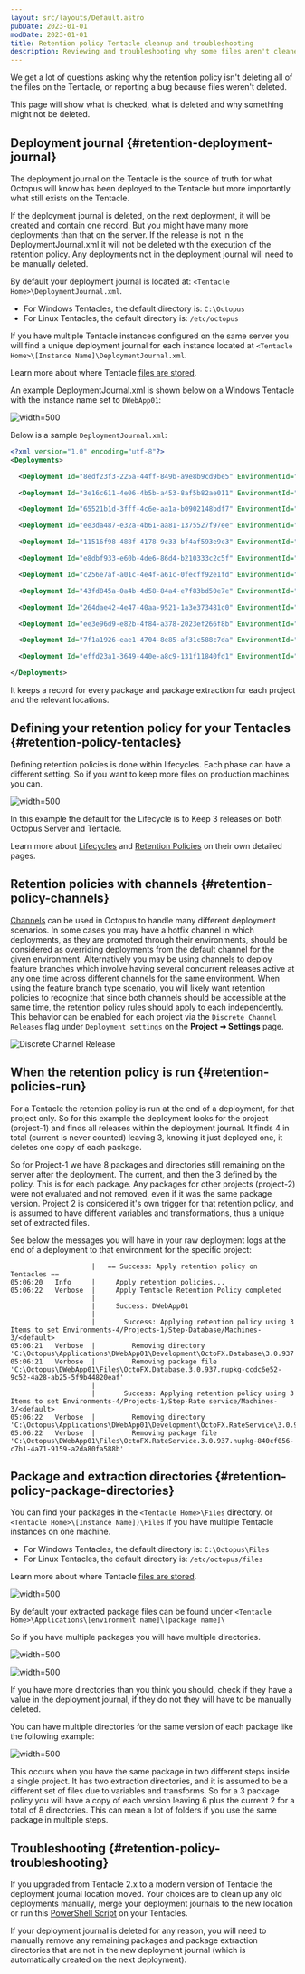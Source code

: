 ```yaml
---
layout: src/layouts/Default.astro
pubDate: 2023-01-01
modDate: 2023-01-01
title: Retention policy Tentacle cleanup and troubleshooting
description: Reviewing and troubleshooting why some files aren't cleaned up by Octopus retention policies.
---
```


We get a lot of questions asking why the retention policy isn't deleting all of the files on the Tentacle, or reporting a bug because files weren't deleted.

This page will show what is checked, what is deleted and why something might not be deleted.

## Deployment journal {#retention-deployment-journal}

The deployment journal on the Tentacle is the source of truth for what Octopus will know has been deployed to the Tentacle but more importantly what still exists on the Tentacle.

If the deployment journal is deleted, on the next deployment, it will be created and contain one record. But you might have many more deployments than that on the server. If the release is not in the DeploymentJournal.xml it will not be deleted with the execution of the retention policy. Any deployments not in the deployment journal will need to be manually deleted.

By default your deployment journal is located at: `<Tentacle Home>\DeploymentJournal.xml`. 
- For Windows Tentacles, the default directory is: `C:\Octopus`
- For Linux Tentacles, the default directory is: `/etc/octopus`

If you have multiple Tentacle instances configured on the same server you will find a unique deployment journal for each instance located at `<Tentacle Home>\[Instance Name]\DeploymentJournal.xml`.

Learn more about where Tentacle [files are stored](/docs/administration/managing-infrastructure/tentacle-configuration-and-file-storage/#Tentacleconfigurationandfilestorage-Filestorage).

An example DeploymentJournal.xml is shown below on a Windows Tentacle with the instance name set to `DWebApp01`:

![](/docs/administration/retention-policies/images/3278384.png "width=500")

Below is a sample `DeploymentJournal.xml`:

```xml
<?xml version="1.0" encoding="utf-8"?>
<Deployments>

  <Deployment Id="8edf23f3-225a-44ff-849b-a9e8b9cd9be5" EnvironmentId="Environments-4" ProjectId="Projects-1" PackageId="OctoFX.Database" PackageVersion="3.0.938" InstalledOn="2015-08-31 02:06:18" ExtractedFrom="C:\Octopus\DWebApp01\Files\OctoFX.Database.3.0.938.nupkg-7e3882e6-d08a-497b-a64a-dc9f14a48bf0" ExtractedTo="C:\Octopus\Applications\DWebApp01\Development\OctoFX.Database\3.0.938" RetentionPolicySet="Environments-4/Projects-1/Step-Database/Machines-3/&lt;default&gt;" CustomInstallationDirectory="C:\Octopus\Applications\DWebApp01\Development\OctoFX.Database\3.0.938" WasSuccessful="True" />

  <Deployment Id="3e16c611-4e06-4b5b-a453-8af5b82ae011" EnvironmentId="Environments-4" ProjectId="Projects-1" PackageId="OctoFX.RateService" PackageVersion="3.0.938" InstalledOn="2015-08-31 02:06:23" ExtractedFrom="C:\Octopus\DWebApp01\Files\OctoFX.RateService.3.0.938.nupkg-33168819-e693-4aa2-8a90-41a772990e98" ExtractedTo="C:\Octopus\Applications\DWebApp01\Development\OctoFX.RateService\3.0.938" RetentionPolicySet="Environments-4/Projects-1/Step-Rate service/Machines-3/&lt;default&gt;" CustomInstallationDirectory="C:\Octopus\Applications\DWebApp01\Development\OctoFX.RateService\3.0.938" WasSuccessful="True" />

  <Deployment Id="65521b1d-3fff-4c6e-aa1a-b0902148bdf7" EnvironmentId="Environments-4" ProjectId="Projects-2" PackageId="OctoFX.TradingWebsite" PackageVersion="3.0.938" InstalledOn="2015-08-31 02:06:42" ExtractedFrom="C:\Octopus\DWebApp01\Files\OctoFX.TradingWebsite.3.0.938.nupkg-76cbe5ea-2db2-4296-afa5-073acc4e2944" ExtractedTo="C:\Octopus\Applications\DWebApp01\Development\OctoFX.TradingWebsite\3.0.938" RetentionPolicySet="Environments-4/Projects-2/Step-Trading Website/Machines-3/&lt;default&gt;" CustomInstallationDirectory="C:\Websites\DWebApp01\TradingWebsite" WasSuccessful="True" />

  <Deployment Id="ee3da487-e32a-4b61-aa81-1375527f97ee" EnvironmentId="Environments-4" ProjectId="Projects-1" PackageId="OctoFX.Database" PackageVersion="3.0.939" InstalledOn="2015-08-31 03:06:04" ExtractedFrom="C:\Octopus\DWebApp01\Files\OctoFX.Database.3.0.939.nupkg-6558d7f1-9647-4790-9dcf-f72599a3e1f0" ExtractedTo="C:\Octopus\Applications\DWebApp01\Development\OctoFX.Database\3.0.939" RetentionPolicySet="Environments-4/Projects-1/Step-Database/Machines-3/&lt;default&gt;" CustomInstallationDirectory="C:\Octopus\Applications\DWebApp01\Development\OctoFX.Database\3.0.939" WasSuccessful="True" />

  <Deployment Id="11516f98-488f-4178-9c33-bf4af593e9c3" EnvironmentId="Environments-4" ProjectId="Projects-1" PackageId="OctoFX.RateService" PackageVersion="3.0.939" InstalledOn="2015-08-31 03:06:10" ExtractedFrom="C:\Octopus\DWebApp01\Files\OctoFX.RateService.3.0.939.nupkg-c631069c-2231-4abf-8eb8-402d5aba4e31" ExtractedTo="C:\Octopus\Applications\DWebApp01\Development\OctoFX.RateService\3.0.939" RetentionPolicySet="Environments-4/Projects-1/Step-Rate service/Machines-3/&lt;default&gt;" CustomInstallationDirectory="C:\Octopus\Applications\DWebApp01\Development\OctoFX.RateService\3.0.939" WasSuccessful="True" />

  <Deployment Id="e8dbf933-e60b-4de6-86d4-b210333c2c5f" EnvironmentId="Environments-4" ProjectId="Projects-2" PackageId="OctoFX.TradingWebsite" PackageVersion="3.0.939" InstalledOn="2015-08-31 03:06:28" ExtractedFrom="C:\Octopus\DWebApp01\Files\OctoFX.TradingWebsite.3.0.939.nupkg-9bc37a9b-d5de-4dc5-a994-bd2cba3de6ba" ExtractedTo="C:\Octopus\Applications\DWebApp01\Development\OctoFX.TradingWebsite\3.0.939" RetentionPolicySet="Environments-4/Projects-2/Step-Trading Website/Machines-3/&lt;default&gt;" CustomInstallationDirectory="C:\Websites\DWebApp01\TradingWebsite" WasSuccessful="True" />

  <Deployment Id="c256e7af-a01c-4e4f-a61c-0fecff92e1fd" EnvironmentId="Environments-4" ProjectId="Projects-1" PackageId="OctoFX.Database" PackageVersion="3.0.940" InstalledOn="2015-08-31 04:06:04" ExtractedFrom="C:\Octopus\DWebApp01\Files\OctoFX.Database.3.0.940.nupkg-8ac2b355-4eda-4688-89a2-a4b33e34f00a" ExtractedTo="C:\Octopus\Applications\DWebApp01\Development\OctoFX.Database\3.0.940" RetentionPolicySet="Environments-4/Projects-1/Step-Database/Machines-3/&lt;default&gt;" CustomInstallationDirectory="C:\Octopus\Applications\DWebApp01\Development\OctoFX.Database\3.0.940" WasSuccessful="True" />

  <Deployment Id="43fd845a-0a4b-4d58-84a4-e7f83bd50e7e" EnvironmentId="Environments-4" ProjectId="Projects-1" PackageId="OctoFX.RateService" PackageVersion="3.0.940" InstalledOn="2015-08-31 04:06:09" ExtractedFrom="C:\Octopus\DWebApp01\Files\OctoFX.RateService.3.0.940.nupkg-4ce208ff-19fe-4eb0-bbd1-2f45ce48dc10" ExtractedTo="C:\Octopus\Applications\DWebApp01\Development\OctoFX.RateService\3.0.940" RetentionPolicySet="Environments-4/Projects-1/Step-Rate service/Machines-3/&lt;default&gt;" CustomInstallationDirectory="C:\Octopus\Applications\DWebApp01\Development\OctoFX.RateService\3.0.940" WasSuccessful="True" />

  <Deployment Id="264dae42-4e47-40aa-9521-1a3e373481c0" EnvironmentId="Environments-4" ProjectId="Projects-2" PackageId="OctoFX.TradingWebsite" PackageVersion="3.0.940" InstalledOn="2015-08-31 04:06:29" ExtractedFrom="C:\Octopus\DWebApp01\Files\OctoFX.TradingWebsite.3.0.940.nupkg-8f5a7177-a6a9-439f-b8aa-d15f0c1fb13f" ExtractedTo="C:\Octopus\Applications\DWebApp01\Development\OctoFX.TradingWebsite\3.0.940" RetentionPolicySet="Environments-4/Projects-2/Step-Trading Website/Machines-3/&lt;default&gt;" CustomInstallationDirectory="C:\Websites\DWebApp01\TradingWebsite" WasSuccessful="True" />

  <Deployment Id="ee3e96d9-e82b-4f84-a378-2023ef266f8b" EnvironmentId="Environments-4" ProjectId="Projects-1" PackageId="OctoFX.Database" PackageVersion="3.0.941" InstalledOn="2015-08-31 05:06:14" ExtractedFrom="C:\Octopus\DWebApp01\Files\OctoFX.Database.3.0.941.nupkg-b2959e9a-05b2-478a-a499-9bcb6d778afe" ExtractedTo="C:\Octopus\Applications\DWebApp01\Development\OctoFX.Database\3.0.941" RetentionPolicySet="Environments-4/Projects-1/Step-Database/Machines-3/&lt;default&gt;" CustomInstallationDirectory="C:\Octopus\Applications\DWebApp01\Development\OctoFX.Database\3.0.941" WasSuccessful="True" />

  <Deployment Id="7f1a1926-eae1-4704-8e85-af31c588c7da" EnvironmentId="Environments-4" ProjectId="Projects-1" PackageId="OctoFX.RateService" PackageVersion="3.0.941" InstalledOn="2015-08-31 05:06:19" ExtractedFrom="C:\Octopus\DWebApp01\Files\OctoFX.RateService.3.0.941.nupkg-a1740fe7-c686-4a50-b4ff-784e783589f6" ExtractedTo="C:\Octopus\Applications\DWebApp01\Development\OctoFX.RateService\3.0.941" RetentionPolicySet="Environments-4/Projects-1/Step-Rate service/Machines-3/&lt;default&gt;" CustomInstallationDirectory="C:\Octopus\Applications\DWebApp01\Development\OctoFX.RateService\3.0.941" WasSuccessful="True" />

  <Deployment Id="effd23a1-3649-440e-a8c9-131f11840fd1" EnvironmentId="Environments-4" ProjectId="Projects-2" PackageId="OctoFX.TradingWebsite" PackageVersion="3.0.941" InstalledOn="2015-08-31 05:06:37" ExtractedFrom="C:\Octopus\DWebApp01\Files\OctoFX.TradingWebsite.3.0.941.nupkg-766ca566-0926-4114-ac11-942a4cb9382b" ExtractedTo="C:\Octopus\Applications\DWebApp01\Development\OctoFX.TradingWebsite\3.0.941" RetentionPolicySet="Environments-4/Projects-2/Step-Trading Website/Machines-3/&lt;default&gt;" CustomInstallationDirectory="C:\Websites\DWebApp01\TradingWebsite" WasSuccessful="True" />

</Deployments>
```

It keeps a record for every package and package extraction for each project and the relevant locations.

## Defining your retention policy for your Tentacles {#retention-policy-tentacles}

Defining retention policies is done within lifecycles. Each phase can have a different setting. So if you want to keep more files on production machines you can.

![](/docs/administration/retention-policies/images/default-lifecycle-retention-policy.png "width=500")

In this example the default for the Lifecycle is to Keep 3 releases on both Octopus Server and Tentacle.

Learn more about [Lifecycles](/docs/releases/lifecycles/) and [Retention Policies](/docs/administration/retention-policies) on their own detailed pages.

## Retention policies with channels {#retention-policy-channels}

[Channels](/docs/releases/channels) can be used in Octopus to handle many different deployment scenarios. In some cases you may have a hotfix channel in which deployments, as they are promoted through their environments, should be considered as overriding deployments from the default channel for the given environment. Alternatively you may be using channels to deploy feature branches which involve having several concurrent releases active at any one time across different channels for the same environment. When using the feature branch type scenario, you will likely want retention policies to recognize that since both channels should be accessible at the same time, the retention policy rules should apply to each independently. This behavior can be enabled for each project via the `Discrete Channel Releases` flag under `Deployment settings` on the **Project ➜ Settings** page.

![Discrete Channel Release](/docs/administration/retention-policies/images/discrete-channel-release.png "width=500")

## When the retention policy is run {#retention-policies-run}

For a Tentacle the retention policy is run at the end of a deployment, for that project only. So for this example the deployment looks for the project (project-1) and finds all releases within the deployment journal. It finds 4 in total (current is never counted) leaving 3, knowing it just deployed one, it deletes one copy of each package.

So for Project-1 we have 8 packages and directories still remaining on the server after the deployment. The current, and then the 3 defined by the policy. This is for each package. Any packages for other projects (project-2) were not evaluated and not removed, even if it was the same package version. Project 2 is considered it's own trigger for that retention policy, and is assumed to have different variables and transformations, thus a unique set of extracted files.

See below the messages you will have in your raw deployment logs at the end of a deployment to that environment for the specific project:

```
                    |   == Success: Apply retention policy on Tentacles ==
05:06:20   Info     |     Apply retention policies...
05:06:22   Verbose  |     Apply Tentacle Retention Policy completed
                    |   
                    |     Success: DWebApp01
                    |     
                    |       Success: Applying retention policy using 3 Items to set Environments-4/Projects-1/Step-Database/Machines-3/<default>
05:06:21   Verbose  |         Removing directory 'C:\Octopus\Applications\DWebApp01\Development\OctoFX.Database\3.0.937'
05:06:21   Verbose  |         Removing package file 'C:\Octopus\DWebApp01\Files\OctoFX.Database.3.0.937.nupkg-ccdc6e52-9c52-4a28-ab25-5f9b44820eaf'
                    |       
                    |       Success: Applying retention policy using 3 Items to set Environments-4/Projects-1/Step-Rate service/Machines-3/<default>
05:06:22   Verbose  |         Removing directory 'C:\Octopus\Applications\DWebApp01\Development\OctoFX.RateService\3.0.937'
05:06:22   Verbose  |         Removing package file 'C:\Octopus\DWebApp01\Files\OctoFX.RateService.3.0.937.nupkg-840cf056-c7b1-4a71-9159-a2da80fa588b'

```

## Package and extraction directories {#retention-policy-package-directories}

You can find your packages in the `<Tentacle Home>\Files` directory.
or `<Tentacle Home>\[Instance Name])\Files` if you have multiple 
Tentacle instances on one machine.
- For Windows Tentacles, the default directory is: `C:\Octopus\Files`
- For Linux Tentacles, the default directory is: `/etc/octopus/files`

Learn more about where Tentacle [files are stored](/docs/administration/managing-infrastructure/tentacle-configuration-and-file-storage/#Tentacleconfigurationandfilestorage-Filestorage).

![](/docs/administration/retention-policies/images/3278387.png "width=500")

By default your extracted package files can be found under `<Tentacle Home>\Applications\[environment name]\[package name]\`

So if you have multiple packages you will have multiple directories.

![](/docs/administration/retention-policies/images/3278389.png "width=500")

![](/docs/administration/retention-policies/images/3278388.png "width=500")

If you have more directories than you think you should, check if they have a value in the deployment journal, if they do not they will have to be manually deleted.

You can have multiple directories for the same version of each package like the following example:

![](/docs/administration/retention-policies/images/3278390.png "width=500")

This occurs when you have the same package in two different steps inside a single project. It has two extraction directories, and it is assumed to be a different set of files due to variables and transforms. So for a 3 package policy you will have a copy of each version leaving 6 plus the current 2 for a total of 8 directories. This can mean a lot of folders if you use the same package in multiple steps.

## Troubleshooting {#retention-policy-troubleshooting}

If you upgraded from Tentacle 2.x to a modern version of Tentacle the deployment journal location moved. Your choices are to clean up any old deployments manually, merge your deployment journals to the new location or run this [PowerShell Script](https://gist.github.com/vanessalove/dbc656b01df40939dcf8) on your Tentacles.

If your deployment journal is deleted for any reason, you will need to manually remove any remaining packages and package extraction directories that are not in the new deployment journal (which is automatically created on the next deployment).
